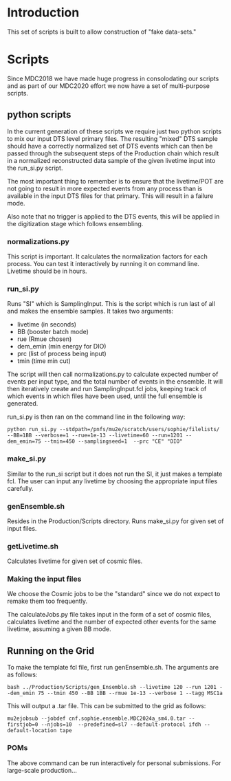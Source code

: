 # Introduction

This set of scripts is built to allow construction of "fake data-sets."

# Scripts

Since MDC2018 we have made huge progress in consolodating our scripts and as part of our MDC2020 effort we now have a set of multi-purpose scripts.

## python scripts

In the current generation of these scripts we require just two python scripts to mix our input DTS level primary files. The resulting "mixed" DTS sample should have a correctly normalized set of DTS events which can then be passed through the subsequent steps of the Production chain which result in a normalized reconstructed data sample of the given livetime input into the run_si.py script.

The most important thing to remember is to ensure that the livetime/POT are not going to result in more expected events from any process than is available in the input DTS files for that primary. This will result in a failure mode.

Also note that no trigger is applied to the DTS events, this will be applied in the digitization stage which follows ensembling.

### normalizations.py

This script is important. It calculates the normalization factors for each process. You can test it interactively by running it on command line. Livetime should be in hours.

### run_si.py

Runs "SI" which is SamplingInput. This is the script which is run last of all and makes the ensemble samples. It takes two arguments: 

* livetime (in seconds)
* BB (booster batch mode)
* rue (Rmue chosen)
* dem_emin (min energy for DIO)
* prc (list of process being input)
* tmin (time min cut)

The script will then call normalizations.py to calculate expected number of events per input type, and the total number of events in the ensemble. It will then iteratively create and run SamplingInput.fcl jobs, keeping track of which events in which files have been used, until the full ensemble is generated.

run_si.py is then ran on the command line in the following way: 

```
python run_si.py --stdpath=/pnfs/mu2e/scratch/users/sophie/filelists/ --BB=1BB --verbose=1 --rue=1e-13 --livetime=60 --run=1201 --dem_emin=75 --tmin=450 --samplingseed=1  --prc "CE" "DIO"
```

### make_si.py

Similar to the run_si script but it does not run the SI, it just makes a template fcl. The user can input any livetime by choosing the appropriate input files carefully.

### genEnsemble.sh

Resides in the Production/Scripts directory. Runs make_si.py for given set of input files.

### getLivetime.sh

Calculates livetime for given set of cosmic files.

### Making the input files

We choose the Cosmic jobs to be the "standard" since we do not expect to remake them too frequently.

The calculateJobs.py file takes input in the form of a set of cosmic files, calculates livetime and the number of expected other events for the same livetime, assuming a given BB mode.

## Running on the Grid

To make the template fcl file, first run genEnsemble.sh. The arguments are as follows:

```
bash ../Production/Scripts/gen_Ensemble.sh --livetime 120 --run 1201 --dem_emin 75 --tmin 450 --BB 1BB --rmue 1e-13 --verbose 1 --tagg MSC1a
```

This will output a .tar file. This can be submitted to the grid as follows:

```
mu2ejobsub --jobdef cnf.sophie.ensemble.MDC2024a_sm4.0.tar --firstjob=0 --njobs=10  --predefined=sl7 --default-protocol ifdh --default-location tape
```

### POMs

The above command can be run interactively for personal submissions. For large-scale production...
